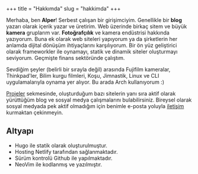 +++
title = "Hakkımda"
slug = "hakkimda"
+++

Merhaba, ben **Alper**! Serbest çalışan bir girişimciyim. Genellikle bir **blog** yazarı olarak içerik yazar ve üretirim. Web üzerinde birkaç sitem ve büyük **kamera** gruplarım var. **Fotoğrafçılık** ve kamera endüstrisi hakkında yazıyorum. Buna ek olarak web siteleri yapıyorum ya da şirketlerin her anlamda dijital dönüşüm ihtiyaçlarını karşılıyorum. Bir ön yüz geliştirici olarak frameworkler ile oynamayı, statik ve dinamik siteler oluşturmayı seviyorum. Geçmişte finans sektöründe çalıştım. 

Sevdiğim şeyler (belirli bir sırayla değil) arasında Fujifilm kameralar, Thinkpad'ler, Bilim kurgu filmleri, Koşu, Jimnastik, Linux ve CLI uygulamalarıyla oynama yer alıyor. Bu arada Arch kullanıyorum :)

[Projeler](/projeler) sekmesinde, oluşturduğum bazı sitelerin yanı sıra aktif olarak yürüttüğüm blog ve sosyal medya çalışmalarını bulabilirsiniz. Bireysel olarak sosyal medyada pek aktif olmadığım için benimle e-posta yoluyla [iletişim](/tr/iletisim) kurmaktan çekinmeyin.


Altyapı
---------

* Hugo ile statik olarak oluşturulmuştur.
* Hosting Netlify tarafından sağlanmaktadır.
* Sürüm kontrolü Github ile yapılmaktadır.
* NeoVim ile kodlanmış ve yazılmıştır.

